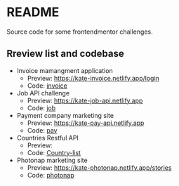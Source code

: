 # README

Source code for some frontendmentor challenges.

## Rreview list and codebase

- Invoice mamangment application
  - Preview: https://kate-invoice.netlify.app/login
  - Code: [invoice](./invoice)
- Job API challenge
  - Preview: https://kate-job-api.netlify.app
  - Code: [job](./job/src)
- Payment company marketing site
  - Preview: https://kate-pay-api.netlify.app
  - Code: [pay](./pay)
- Countries Restful API
  - Preview:
  - Code: [Country-list](./country-list/src)
- Photonap marketing site
  - Preview: https://kate-photonap.netlify.app/stories
  - Code: [photonap](./photonap)
